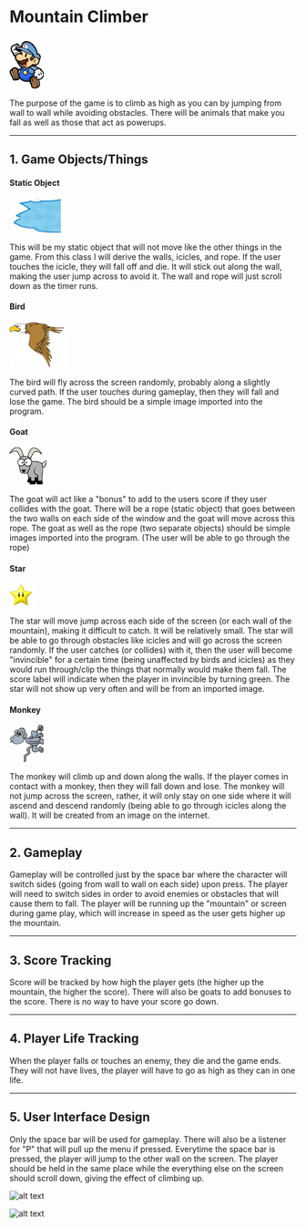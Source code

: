 # Mountain Climber
![alt text](Images/ClimberA.png "Player")

The purpose of the game is to climb as high as you can by jumping from wall to wall while
avoiding obstacles. There will be animals that make you fall as well as those that act
as powerups.

----

## 1. Game Objects/Things
#### Static Object
![alt text](Images/Icicle.png "Icicle")

This will be my static object that will not move like the other things in the game. From this
class I will derive the walls, icicles, and rope. If the user touches the icicle, they will fall
off and die. It will stick out along the wall, making the user jump across to avoid it. The wall
and rope will just scroll down as the timer runs.

#### Bird
![alt text](Images/Bird.png "Bird")

The bird will fly across the screen randomly, probably along a slightly curved path. If
the user touches during gameplay, then they will fall and lose the game. The bird should be
a simple image imported into the program.

#### Goat
![alt text](Images/Goat.png "Goat")

The goat will act like a "bonus" to add to the users score if they user collides with the goat.
There will be a rope (static object) that goes between the two walls on each side of the window and
the goat will move across this rope. The goat as well as the rope (two separate objects) should
be simple images imported into the program. (The user will be able to go through the rope)

#### Star
![alt text](Images/Star.png "Star")

The star will move jump across each side of the screen (or each wall of the mountain),
making it difficult to catch. It will be relatively small. The star will be able to go
through obstacles like icicles and will go across the screen randomly. If the user catches
(or collides) with it, then the user will become "invincible" for a certain time (being
unaffected by birds and icicles) as they would run through/clip the things that normally
would make them fall. The score label will indicate when the player in invincible by turning
green. The star will not show up very often and will be from an imported image.

#### Monkey
![alt text](Images/Monkey.png "Monkey")

The monkey will climb up and down along the walls. If the player comes in contact with
a monkey, then they will fall down and lose. The monkey will not jump across the screen,
rather, it will only stay on one side where it will ascend and descend randomly (being able
to go through icicles along the wall). It will be created from an image on the internet.

----

## 2. Gameplay
Gameplay will be controlled just by the space bar where the character will switch sides
(going from wall to wall on each side) upon press. The player will need to switch sides
in order to avoid enemies or obstacles that will cause them to fall. The player will be running
up the "mountain" or screen during game play, which will increase in speed as the user gets
higher up the mountain.

----

## 3. Score Tracking
Score will be tracked by how high the player gets (the higher up the mountain, the higher the score).
There will also be goats to add bonuses to the score. There is no way to have your score go down.

----

## 4. Player Life Tracking
When the player falls or touches an enemy, they die and the game ends. They will not have lives,
the player will have to go as high as they can in one life.

----

## 5. User Interface Design
Only the space bar will be used for gameplay. There will also be a listener for "P" that will
pull up the menu if pressed. Everytime the space bar is pressed, the player will jump to the
other wall on the screen. The player should be held in the same place while the everything
else on the screen should scroll down, giving the effect of climbing up.

![alt text](http://www-scf.usc.edu/~marcuste/uisketch.png "UI Sketch")

![alt text](http://www-scf.usc.edu/~marcuste/UI_Mockup.png "UI Mockup")
